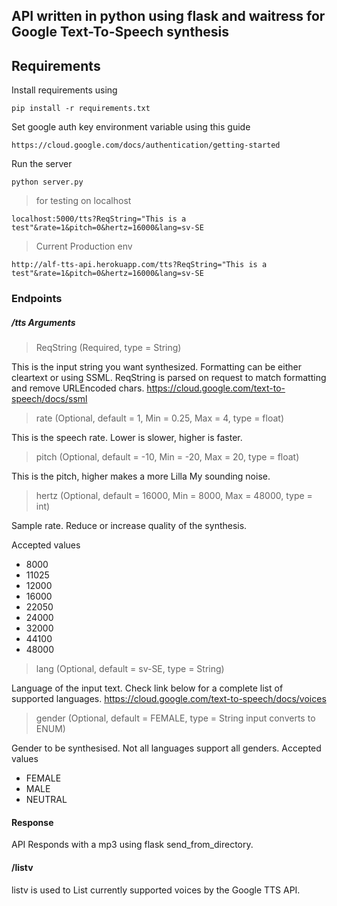## API written in python using flask and waitress for Google Text-To-Speech synthesis

## Requirements
Install requirements using 

`pip install -r requirements.txt`

Set google auth key environment variable using this guide

`https://cloud.google.com/docs/authentication/getting-started`

Run the server

`python server.py`


> for testing on localhost

`localhost:5000/tts?ReqString="This is a test"&rate=1&pitch=0&hertz=16000&lang=sv-SE`

> Current Production env 

`http://alf-tts-api.herokuapp.com/tts?ReqString="This is a test"&rate=1&pitch=0&hertz=16000&lang=sv-SE`


### Endpoints

##### /tts Arguments

> ReqString (Required, type = String)

This is the input string you want synthesized. Formatting can be either cleartext or using SSML. ReqString is parsed on request to match formatting and remove URLEncoded chars.
https://cloud.google.com/text-to-speech/docs/ssml

> rate (Optional, default = 1, Min = 0.25, Max = 4, type = float)

This is the speech rate. Lower is slower, higher is faster. 

> pitch (Optional, default =  -10, Min = -20, Max = 20, type = float)

This is the pitch, higher makes a more Lilla My sounding noise.

> hertz (Optional, default = 16000, Min = 8000, Max = 48000, type = int)

Sample rate. Reduce or increase quality of the synthesis.

Accepted values
- 8000
- 11025
- 12000
- 16000
- 22050
- 24000
- 32000
- 44100
- 48000

> lang (Optional, default = sv-SE, type = String)

Language of the input text. Check link below for a complete list of supported languages.
https://cloud.google.com/text-to-speech/docs/voices

> gender (Optional, default = FEMALE, type = String input converts to ENUM)

Gender to be synthesised. Not all languages support all genders. 
Accepted values
- FEMALE
- MALE
- NEUTRAL

#### Response

API Responds with a mp3 using flask send_from_directory. 

#### /listv

listv is used to List currently supported voices by the Google TTS API.